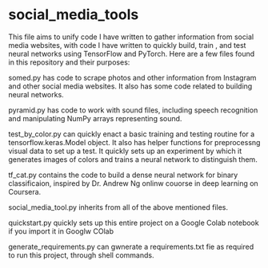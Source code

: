 # social_media_tools
This file aims to unify code I have written to gather information from social media websites, with code I have written to quickly build, train , and test neural networks using TensorFlow and PyTorch.
Here are a few files found in this repository and their purposes:

somed.py has code to scrape photos and other information from Instagram and other social media websites. It also has some code related to building neural networks.

pyramid.py has code to work with sound files, including speech recognition and manipulating NumPy arrays representing sound. 

test_by_color.py can quickly enact a basic training and testing routine for a tensorflow.keras.Model object. It also has helper functions for preprocessng visual data to set up a test. It quickly sets up an experiment by which it generates images of colors and trains a neural network to distinguish them.

tf_cat.py contains the code to build a dense neural network for binary classificaion, inspired by Dr. Andrew Ng onlinw couorse in deep learning on Coursera.

social_media_tool.py inherits from all of the above mentioned files. 

quickstart.py quickly sets up this entire project on a Google Colab notebook if you import it in Googlw COlab

generate_requirements.py can gwnerate a requirements.txt fie as required to run this project, through shell commands.

